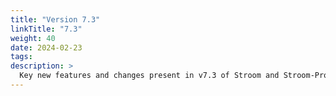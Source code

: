 ```yaml
---
title: "Version 7.3"
linkTitle: "7.3"
weight: 40
date: 2024-02-23
tags: 
description: >
  Key new features and changes present in v7.3 of Stroom and Stroom-Proxy.
---
```


